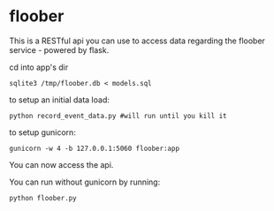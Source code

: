 floober
=======

This is a RESTful api you can use to access data regarding the floober service - powered by flask. 

cd into app's dir

```shell
sqlite3 /tmp/floober.db < models.sql
```

to setup an initial data load:
```shell
python record_event_data.py #will run until you kill it
```

to setup gunicorn:

```shell
gunicorn -w 4 -b 127.0.0.1:5060 floober:app
```

You can now access the api. 

You can run without gunicorn by running:
```shell
python floober.py
```


